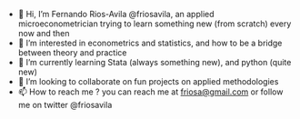 - 👋 Hi, I’m Fernando Rios-Avila @friosavila, an applied microeconometrician trying to learn something new (from scratch) every now and then
- 👀 I’m interested in econometrics and statistics, and how to be a bridge between theory and practice
- 🌱 I’m currently learning Stata (always something new), and python (quite new)
- 💞️ I’m looking to collaborate on fun projects on applied methodologies
- 📫 How to reach me ? you can reach me at friosa@gmail.com or follow me on twitter @friosavila

<!---
friosavila/friosavila is a ✨ special ✨ repository because its `README.md` (this file) appears on your GitHub profile.
You can click the Preview link to take a look at your changes.
--->
